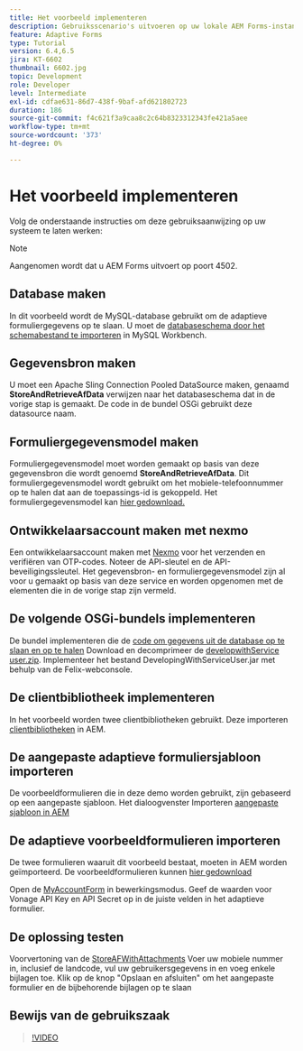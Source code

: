 ```yaml
---
title: Het voorbeeld implementeren
description: Gebruiksscenario's uitvoeren op uw lokale AEM Forms-instantie
feature: Adaptive Forms
type: Tutorial
version: 6.4,6.5
jira: KT-6602
thumbnail: 6602.jpg
topic: Development
role: Developer
level: Intermediate
exl-id: cdfae631-86d7-438f-9baf-afd621802723
duration: 186
source-git-commit: f4c621f3a9caa8c2c64b8323312343fe421a5aee
workflow-type: tm+mt
source-wordcount: '373'
ht-degree: 0%

---
```


# Het voorbeeld implementeren

Volg de onderstaande instructies om deze gebruiksaanwijzing op uw systeem te laten werken:

>[!NOTE]
>Aangenomen wordt dat u AEM Forms uitvoert op poort 4502.


## Database maken

In dit voorbeeld wordt de MySQL-database gebruikt om de adaptieve formuliergegevens op te slaan. U moet de [databaseschema door het schemabestand te importeren](assets/data-base-schema.sql) in MySQL Workbench.

## Gegevensbron maken

U moet een Apache Sling Connection Pooled DataSource maken, genaamd **StoreAndRetrieveAfData** verwijzen naar het databaseschema dat in de vorige stap is gemaakt. De code in de bundel OSGi gebruikt deze datasource naam.

## Formuliergegevensmodel maken

Formuliergegevensmodel moet worden gemaakt op basis van deze gegevensbron die wordt genoemd **StoreAndRetrieveAfData**. Dit formuliergegevensmodel wordt gebruikt om het mobiele-telefoonnummer op te halen dat aan de toepassings-id is gekoppeld. Het formuliergegevensmodel kan [hier gedownload.](assets/2-Factor-Authentication-DataSource-and-FDM.zip)

## Ontwikkelaarsaccount maken met nexmo

Een ontwikkelaarsaccount maken met [Nexmo](https://dashboard.nexmo.com/) voor het verzenden en verifiëren van OTP-codes. Noteer de API-sleutel en de API-beveiligingssleutel. Het gegevensbron- en formuliergegevensmodel zijn al voor u gemaakt op basis van deze service en worden opgenomen met de elementen die in de vorige stap zijn vermeld.

## De volgende OSGi-bundels implementeren

De bundel implementeren die de [code om gegevens uit de database op te slaan en op te halen](assets/SaveAndResume.core-1.0.0-SNAPSHOT.jar)
Download en decomprimeer de [developwithService user.zip](https://experienceleague.adobe.com/docs/experience-manager-learn/assets/developingwithserviceuser.zip).
Implementeer het bestand DevelopingWithServiceUser.jar met behulp van de Felix-webconsole.

## De clientbibliotheek implementeren

In het voorbeeld worden twee clientbibliotheken gebruikt. Deze importeren [clientbibliotheken](assets/store-af-with-attachments-client-lib.zip) in AEM.

## De aangepaste adaptieve formuliersjabloon importeren

De voorbeeldformulieren die in deze demo worden gebruikt, zijn gebaseerd op een aangepaste sjabloon. Het dialoogvenster Importeren [aangepaste sjabloon in AEM](assets/custom-template-with-page-component.zip)

## De adaptieve voorbeeldformulieren importeren

De twee formulieren waaruit dit voorbeeld bestaat, moeten in AEM worden geïmporteerd. De voorbeeldformulieren kunnen [hier gedownload](assets/sample-forms.zip)

Open de [MyAccountForm](http://localhost:4502/editor.html/content/forms/af/myaccountform.html) in bewerkingsmodus. Geef de waarden voor Vonage API Key en API Secret op in de juiste velden in het adaptieve formulier.

## De oplossing testen

Voorvertoning van de [StoreAFWithAttachments](http://localhost:4502/content/dam/formsanddocuments/storeafwithattachments/jcr:content?wcmmode=disabled)
Voer uw mobiele nummer in, inclusief de landcode, vul uw gebruikersgegevens in en voeg enkele bijlagen toe. Klik op de knop &quot;Opslaan en afsluiten&quot; om het aangepaste formulier en de bijbehorende bijlagen op te slaan


## Bewijs van de gebruikszaak

>[!VIDEO](https://video.tv.adobe.com/v/327122?quality=12&learn=on)
